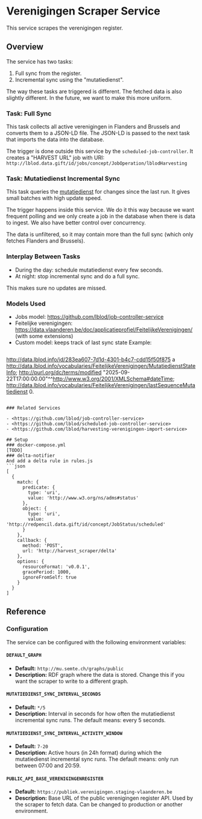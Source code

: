 # Verenigingen Scraper Service

This service scrapes the verenigingen register.

## Overview

The service has two tasks:
1. Full sync from the register.
2. Incremental sync using the "mutatiedienst".

The way these tasks are triggered is different. The fetched data is also slightly different. In the future, we want to make this more uniform.

### Task: Full Sync

This task collects all active verenigingen in Flanders and Brussels and converts them to a JSON-LD file.
The JSON-LD is passed to the next task that imports the data into the database.

The trigger is done outside this service by the `scheduled-job-controller`. It creates a "HARVEST URL" job with URI: `http://lblod.data.gift/id/jobs/concept/JobOperation/lblodHarvesting`


### Task: Mutatiedienst Incremental Sync

This task queries the [mutatiedienst](https://vlaamseoverheid.atlassian.net/wiki/spaces/AGB/pages/6285361348/API+documentatie#Mutatiedienst) for changes since the last run.
It gives small batches with high update speed.

The trigger happens inside this service. We do it this way because we want frequent polling and we only create a job in the database when there is data to ingest. We also have better control over concurrency.

The data is unfiltered, so it may contain more than the full sync (which only fetches Flanders and Brussels).

### Interplay Between Tasks

- During the day: schedule mutatiedienst every few seconds.
- At night: stop incremental sync and do a full sync.

This makes sure no updates are missed.

### Models Used

- Jobs model: <https://github.com/lblod/job-controller-service>
- Feitelijke verenigingen: <https://data.vlaanderen.be/doc/applicatieprofiel/FeitelijkeVerenigingen/> (with some extensions)
- Custom model: keeps track of last sync state
  Example:
  ```
<http://data.lblod.info/id/283ea607-7d1d-4301-b4c7-cdd15f50f875>
  a <http://data.lblod.info/vocabularies/FeitelijkeVerenigingen/MutatiedienstStateInfo>;
 <http://purl.org/dc/terms/modified> "2025-09-22T17:00:00.00"^^<http://www.w3.org/2001/XMLSchema#dateTime>;
  <http://data.lblod.info/vocabularies/FeitelijkeVerenigingen/lastSequenceMutatiedienst> 0.
```

### Related Services

- <https://github.com/lblod/job-controller-service>
- <https://github.com/lblod/scheduled-job-controller-service>
- <https://github.com/lblod/harvesting-verenigingen-import-service>

## Setup
### docker-compose.yml
[TODO]
### delta-notifier
And add a delta rule in rules.js
```json
[
  {
    match: {
      predicate: {
        type: 'uri',
        value: 'http://www.w3.org/ns/adms#status'
      },
      object: {
        type: 'uri',
        value: 'http://redpencil.data.gift/id/concept/JobStatus/scheduled'
      }
    },
    callback: {
      method: 'POST',
      url: 'http://harvest_scraper/delta'
    },
    options: {
      resourceFormat: 'v0.0.1',
      gracePeriod: 1000,
      ignoreFromSelf: true
    }
  }
]
```
## Reference

### Configuration

The service can be configured with the following environment variables:

#### `DEFAULT_GRAPH`
- **Default:** `http://mu.semte.ch/graphs/public`
- **Description:**
  RDF graph where the data is stored. Change this if you want the scraper to write to a different graph.

#### `MUTATIEDIENST_SYNC_INTERVAL_SECONDS`
- **Default:** `*/5`
- **Description:**
  Interval in seconds for how often the mutatiedienst incremental sync runs.
  The default means: every 5 seconds.

#### `MUTATIEDIENST_SYNC_INTERVAL_ACTIVITY_WINDOW`
- **Default:** `7-20`
- **Description:**
  Active hours (in 24h format) during which the mutatiedienst incremental sync runs.
  The default means: only run between 07:00 and 20:59.

#### `PUBLIC_API_BASE_VERENIGINGENREGISTER`
- **Default:** `https://publiek.verenigingen.staging-vlaanderen.be`
- **Description:**
  Base URL of the public verenigingen register API.
  Used by the scraper to fetch data. Can be changed to production or another environment.
